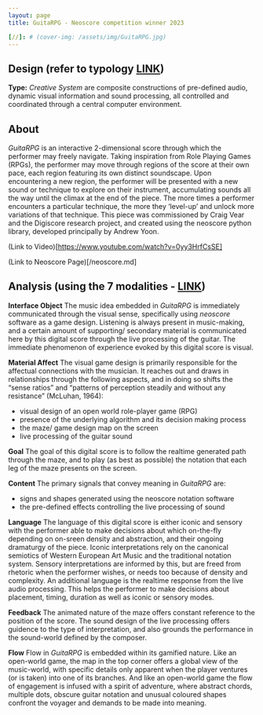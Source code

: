 ```yaml
---
layout: page
title: GuitaRPG - Neoscore competition winner 2023

[//]: # (cover-img: /assets/img/GuitaRPG.jpg)
---
```


## Design (refer to typology [LINK](/typology.md))
**Type:** *Creative System* are composite constructions of pre-defined audio, dynamic visual information and sound processing, 
all controlled and coordinated through a central computer environment.


## About
*GuitaRPG* is an interactive 2-dimensional score through which the performer may freely navigate. 
Taking inspiration from Role Playing Games (RPGs), the performer may move through regions of the score at their own pace, 
each region featuring its own distinct soundscape. Upon encountering a new region, the performer will be presented with a new sound or 
technique to explore on their instrument, accumulating sounds all the way until the climax at the end of the piece. 
The more times a performer encounters a particular technique, the more they ‘level-up’ and unlock more variations of that technique. 
This piece was commissioned by Craig Vear and the Digiscore research project, and created using the neoscore python library, 
developed principally by Andrew Yoon.

(Link to Video)[https://www.youtube.com/watch?v=0yy3HrfCsSE]

(Link to Neoscore Page)[/neoscore.md]


## Analysis (using the 7 modalities - [LINK](/seven_modalities.md))

**Interface Object**
The music idea embedded in *GuitaRPG* is immediately communicated through the visual sense, specifically using *neoscore* software as a game design. 
Listening is always present in music-making, and a certain amount of supporting/ secondary material is communicated here by this digital score through
the live processing of the guitar. The immediate phenomenon of experience evoked by this digital score is visual.


**Material Affect**
The visual game design is primarily responsible for the affectual connections with the musician. 
It reaches out and draws in relationships through the following aspects, and in doing so shifts the “sense ratios” and 
“patterns of perception steadily and without any resistance” (McLuhan, 1964):
- visual design of an open world role-player game (RPG)
- presence of the underlying algorithm and its decision making process
- the maze/ game design map on the screen
- live processing of the guitar sound


**Goal**
The goal of this digital score is to follow the realtime generated path through the maze, and to play (as best as possible) 
the notation that each leg of the maze presents on the screen.


**Content**
The primary signals that convey meaning in *GuitaRPG* are:
- signs and shapes generated using the neoscore notation software
- the pre-defined effects controlling the live processing of sound


**Language**
The language of this digital score is either iconic and sensory with the performer able to make decisions about which
on-the-fly depending on on-sreen density and abstraction, and their ongoing dramaturgy of the piece.
Iconic interpretations rely on the canonical semiotics of Western European Art Music and the traditional notation system.
Sensory interpretations are informed by this, but are freed from rhetoric when the performer wishes, or needs too because of density and complexity.
An additional language is the realtime response from the live audio processing. This helps the performer to make decisions about placement, timing, duration
as well as iconic or sensory modes.


**Feedback**
The animated nature of the maze offers constant reference to the position of the score. The sound design of the live processing offers 
guidence to the type of interpretation, and also grounds the performance in the sound-world defined by the composer.

**Flow**
Flow in *GuitaRPG* is embedded within its gamified nature. Like an open-world game, the map in the top corner offers a global view of the music-world, 
with specific details only apparent when the player ventures (or is taken) into one of its branches. And like an open-world game
the flow of engagement is infused with a spirit of adventure, where abstract chords, multiple dots, obscure guitar notation
and unusual coloured shapes confront the voyager and demands to be made into meaning.
